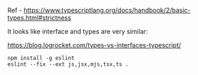 Ref - https://www.typescriptlang.org/docs/handbook/2/basic-types.html#strictness


It looks like interface and types are very similar:

https://blog.logrocket.com/types-vs-interfaces-typescript/



```
npm install -g eslint
eslint --fix --ext js,jsx,mjs,tsx,ts .

```
